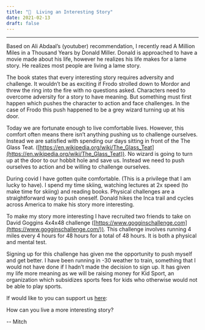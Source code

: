 ```yaml
---
title: "📒  Living an Interesting Story"
date: 2021-02-13
draft: false
---
```


---

Based on Ali Abdaal’s (youtuber) recommendation, I recently read A Million Miles in a Thousand Years by Donald Miller. Donald is approached to have a movie made about his life, however he realizes his life makes for a lame story. He realizes most people are living a lame story.

The book states that every interesting story requires adversity and challenge. It wouldn’t be as exciting if Frodo strolled down to Mordor and threw the ring into the fire with no questions asked. Characters need to overcome adversity for a story to have meaning. But something must first happen which pushes the character to action and face challenges. In the case of Frodo this push happened to be a grey wizard turning up at his door.

Today we are fortunate enough to live comfortable lives. However, this comfort often means there isn’t anything pushing us to challenge ourselves. Instead we are satisfied with spending our days sitting in front of the The Glass Teat. ([https://en.wikipedia.org/wiki/The_Glass_Teat](https://en.wikipedia.org/wiki/The_Glass_Teat)). No wizard is going to turn up at the door to our hobbit hole and save us. Instead we need to push ourselves to action and be willing to challenge ourselves.

During covid I have gotten quite comfortable. (This is a privilege that I am lucky to have). I spend my time skiing, watching lectures at 2x speed (to make time for skiing) and reading books. Physical challenges are a straightforward way to push oneself. Donald hikes the Inca trail and cycles across America to make his story more interesting.

To make my story more interesting I have recruited two friends to take on David Goggins 4x4x48 challenge ([https://www.gogginschallenge.com](https://www.gogginschallenge.com/)). This challenge involves running 4 miles every 4 hours for 48 hours for a total of 48 hours. It is both a physical and mental test.

Signing up for this challenge has given me the opportunity to push myself and get better. I have been running in -30 weather to train, something that I would not have done if I hadn’t made the decision to sign up. It has given my life more meaning as we will be raising money for Kid Sport, an organization which subsidizes sports fees for kids who otherwise would not be able to play sports.

If would like to you can support us [here](https://www.gofundme.com/f/4-x-4-x-48-challenge-for-kidsport?utm_campaign=p_cp_url&utm_medium=os&utm_source=customer):

How can you live a more interesting story?

-- Mitch
